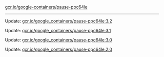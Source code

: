 [gcr.io/google-containers/pause-ppc64le](https://hub.docker.com/r/cruse/pause-ppc64le/tags/) 

----
Update: [gcr.io/google_containers/pause-ppc64le:3.2](https://hub.docker.com/r/cruse/pause-ppc64le/tags/)

Update: [gcr.io/google_containers/pause-ppc64le:3.1](https://hub.docker.com/r/cruse/pause-ppc64le/tags/)

Update: [gcr.io/google_containers/pause-ppc64le:3.0](https://hub.docker.com/r/cruse/pause-ppc64le/tags/)

Update: [gcr.io/google_containers/pause-ppc64le:2.0](https://hub.docker.com/r/cruse/pause-ppc64le/tags/)

